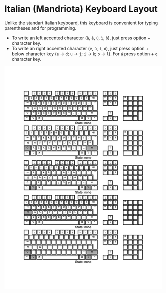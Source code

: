 # Italian (Mandriota) Keyboard Layout
Unlike the standart Italian keyboard, this keyboard is convenient for typing parentheses and for programming.

- To write an left accented character (`à`, `è`, `ù`, `ì`, `ò`), just press option + character key.
- To write an right accented character (`é`, `ú`, `í`, `ó`), just press option + below character key (`e` -> `d`; `u` -> `j`; `i` -> `k`; `o` -> `l`). For `á` press option + `q` character key.

![Keyboard Layout](./it-mandriota-keylayout.png)
